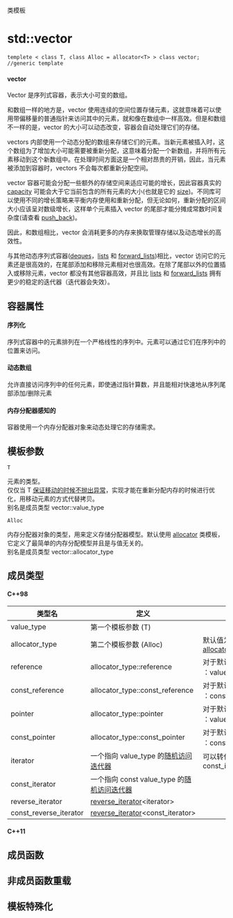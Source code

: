 类模板

# std::vector

<vector>

`templete < class T, class Alloc = allocator<T> > class vector;	//generic template`

#### vector

Vector 是序列式容器，表示大小可变的数组。

和数组一样的地方是，vector 使用连续的空间位置存储元素，这就意味着可以使用带偏移量的普通指针来访问其中的元素，就和像在数组中一样高效。但是和数组不一样的是，vector 的大小可以动态改变，容器会自动处理它们的存储。

vectors 内部使用一个动态分配的数组来存储它们的元素。当新元素被插入时，这个数组为了增加大小可能需要被重新分配，这意味着分配一个新数组，并将所有元素移动到这个新数组中。在处理时间方面这是一个相对昂贵的开销，因此，当元素被添加到容器时，vectors 不会每次都重新分配空间。

vector 容器可能会分配一些额外的存储空间来适应可能的增长，因此容器真实的 [capacity](capacity.md) 可能会大于它当前包含的所有元素的大小(也就是它的 [size](size.md))。不同库可以使用不同的增长策略来平衡内存使用和重新分配，但无论如何，重新分配的区间大小应该呈对数级增长，这样单个元素插入 vector 的尾部才能分摊成常数时间复杂度(请查看 [push_back](push_back.md))。

因此，和数组相比，vector 会消耗更多的内存来换取管理存储以及动态增长的高效性。

与其他动态序列式容器([deques](../../deque/deque/README.md)，[lists](../list/list/README.md) 和 [forward_lists](../forward_list/forward_list/README.md))相比，vector 访问它的元素还是很高效的，在尾部添加和移除元素相对也很高效。在除了尾部以外的位置插入或移除元素，vector 都没有其他容器高效，并且比 [lists](../../list/list/README.md) 和 [forward_lists](../../forward_list/forward_list/README.md) 拥有更少的稳定的迭代器（迭代器会失效）。


## 容器属性

#### 序列化

序列式容器中的元素排列在一个严格线性的序列中。元素可以通过它们在序列中的位置来访问。

#### 动态数组

允许直接访问序列中的任何元素，即使通过指针算数，并且能相对快速地从序列尾部添加/删除元素

#### 内存分配器感知的

容器使用一个内存分配器对象来动态处理它的存储需求。


## 模板参数

`T`

元素的类型。  
仅仅当 T [保证移动的时候不抛出异常](../../../Other/type_traits/is_nothrow_move_constructible.md)，实现才能在重新分配内存的时候进行优化，用移动元素的方式代替拷贝。  
别名是成员类型 vector::value_type

`Alloc`

内存分配器对象的类型，用来定义存储分配器模型。默认使用 [allocator](../../../Other/memory/allocator/README.md) 类模板，它定义了最简单的内存分配模型并且是与值无关的。  
别名是成员类型 vector::allocator_type


## 成员类型

#### C++98

类型名          | 定义                   | 注释
--------------- | -----------------------|----------------------------------
value_type      | 第一个模板参数 (T)     | 
allocator_type  | 第二个模板参数 (Alloc) | 默认值为：[allocator](../../../Other/memory/allocator/README.md)&lt;value_type&gt;
reference       | allocator_type::reference | 对于默认的 [allocator](../../../Other/memory/allocator/README.md) ：value_type&
const_reference | allocator_type::const_reference | 对于默认的 [allocator](../../../Other/memory/allocator/README.md) ：const value_type&
pointer         | allocator_type::pointer | 对于默认的 [allocator](../../../Other/memory/allocator/README.md) ：value_type*
const_pointer   | allocator_type::const_pointer | 对于默认的 [allocator](../../../Other/memory/allocator/README.md) ：const value_type*
iterator        | 一个指向 value_type 的[随机访问迭代器](../../../Other/iterator/random_access_iterator.md) | 可以转化为 const_iterator
const_iterator  | 一个指向 const value_type 的[随机访问迭代器](../../../Other/iterator/random_access_iterator.md) |
reverse_iterator | [reverse_iterator](../../../Other/iterator/reverse_iterator/README.md)&lt;iterator&gt; |
const_reverse_iterator | [reverse_iterator](../../../Other/iterator/reverse_iterator/README.md)&lt;const_iterator&gt; |


#### C++11


## 成员函数


## 非成员函数重载


## 模板特殊化
